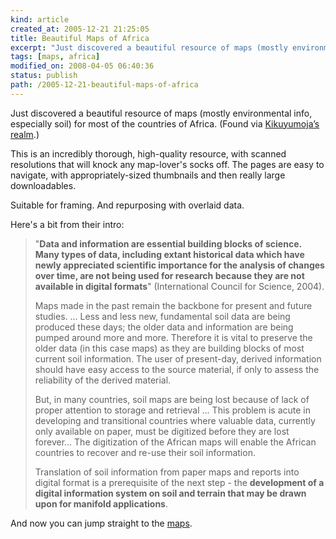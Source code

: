 ```yaml
---
kind: article
created_at: 2005-12-21 21:25:05
title: Beautiful Maps of Africa
excerpt: "Just discovered a beautiful resource of maps (mostly environmental info, especially soil) for most of the countries of Africa. "
tags: [maps, africa]
modified_on: 2008-04-05 06:40:36
status: publish 
path: /2005-12-21-beautiful-maps-of-africa
---
```


Just discovered a beautiful resource of maps (mostly environmental info, especially soil) for most of the countries of Africa.  (Found via <a href="http://blog.uhuru.de/?p=177">Kikuyumoja&#8217;s realm</a>.)

This is an incredibly thorough, high-quality resource, with scanned resolutions that will knock any map-lover's socks off.  The pages are easy to navigate, with appropriately-sized thumbnails and then really large downloadables. 

Suitable for framing. And repurposing with overlaid data. 

Here's a bit from their intro: 

<blockquote class="large">"<strong>Data and information are essential building blocks of science. Many types of data, including extant historical data which have newly appreciated scientific importance for the analysis of changes over time, are not being used for research because they are not available in digital formats</strong>" (International Council for Science, 2004).

Maps made in the past remain the backbone for present and future studies. ... Less and less new, fundamental soil data are being produced these days; the older data and information are being pumped around more and more. Therefore it is vital to preserve the older data (in this case maps) as they are building blocks of most current soil information. The user of present-day, derived information should have easy access to the source material, if only to assess the reliability of the derived material.

But, in many countries, soil maps are being lost because of lack of proper attention to storage and retrieval ... This problem is acute in developing and transitional countries where valuable data, currently only available on paper, must be digitized before they are lost forever... The digitization of the African maps will enable the African countries to recover and re-use their soil information.

Translation of soil information from paper maps and reports into digital format is a prerequisite of the next step - the <strong>development of a digital information system on soil and terrain that may be drawn upon for manifold applications</strong>.</blockquote>

And now you can jump straight to the <a href="http://eusoils.jrc.it/esdb_archive/EuDASM/Africa/indexes/map.htm">maps</a>.